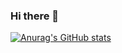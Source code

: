 ### Hi there 👋

[![Anurag's GitHub stats](https://github-readme-stats.vercel.app/api?username=tomrm18)](https://github.com/anuraghazra/github-readme-stats)


<!--
**Tomrm18/Tomrm18** is a ✨ _special_ ✨ repository because its `README.md` (this file) appears on your GitHub profile.

Here are some ideas to get you started:

- 🔭 I’m currently working on ...
- 🌱 I’m currently learning ...
- 👯 I’m looking to collaborate on ...
- 🤔 I’m looking for help with ...
- 💬 Ask me about ...
- 📫 How to reach me: ...
- 😄 Pronouns: ...
- ⚡ Fun fact: ...
-->
